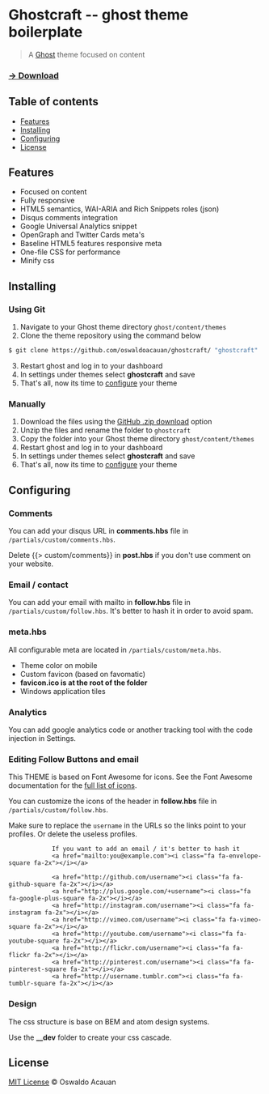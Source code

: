 # Ghostcraft -- ghost theme boilerplate

> A [Ghost](https://ghost.org/) theme focused on content

### [→ Download](https://github.com/oswaldoacauan/ghostium/archive/master.zip)


## Table of contents

* [Features](#features)
* [Installing](#installing)
* [Configuring](#configuring)
* [License](#license)

## Features

* Focused on content
* Fully responsive
* HTML5 semantics, WAI-ARIA and Rich Snippets roles (json)
* Disqus comments integration
* Google Universal Analytics snippet
* OpenGraph and Twitter Cards meta's
* Baseline HTML5 features responsive meta
* One-file CSS for performance
* Minify css

## Installing

### Using Git
1. Navigate to your Ghost theme directory `ghost/content/themes`
2. Clone the theme repository using the command below
```sh
$ git clone https://github.com/oswaldoacauan/ghostcraft/ "ghostcraft"
```
3. Restart ghost and log in to your dashboard
4. In settings under themes select **ghostcraft** and save
5. That's all, now its time to [configure](#configuring) your theme


### Manually
1. Download the files using the [GitHub .zip download](https://github.com/oswaldoacauan/ghostcraft/archive/master.zip) option
2. Unzip the files and rename the folder to `ghostcraft`
4. Copy the folder into your Ghost theme directory `ghost/content/themes`
5. Restart ghost and log in to your dashboard
6. In settings under themes select **ghostcraft** and save
7. That's all, now its time to [configure](#configuring) your theme

## Configuring

### Comments

You can add your disqus URL  in **comments.hbs** file in `/partials/custom/comments.hbs`.

Delete {{> custom/comments}} in **post.hbs** if you don't use comment on your website.

### Email / contact

You can add your email with mailto  in **follow.hbs** file in `/partials/custom/follow.hbs`. It's better to hash it in order to avoid spam.

### meta.hbs

All configurable meta are located in `/partials/custom/meta.hbs`.

* Theme color on mobile
* Custom favicon (based on favomatic)
 * **favicon.ico is at the root of the folder**
* Windows application tiles

### Analytics

You can add google analytics code or another tracking tool with the code injection in Settings.

### Editing Follow Buttons and email

This THEME is based on Font Awesome for icons.
See the Font Awesome documentation for the [full list of icons](http://fortawesome.github.io/Font-Awesome/icons/).

You can customize the icons of the header in **follow.hbs** file in `/partials/custom/follow.hbs`.

Make sure to replace the `username` in the URLs so the links point to your profiles. Or delete the useless profiles.

				If you want to add an email / it's better to hash it
				<a href="mailto:you@example.com"><i class="fa fa-envelope-square fa-2x"></i></a>

				<a href="http://github.com/username"><i class="fa fa-github-square fa-2x"></i></a>
				<a href="http://plus.google.com/+username"><i class="fa fa-google-plus-square fa-2x"></i></a>
				<a href="http://instagram.com/username"><i class="fa fa-instagram fa-2x"></i></a>
				<a href="http://vimeo.com/username"><i class="fa fa-vimeo-square fa-2x"></i></a>
				<a href="http://youtube.com/username"><i class="fa fa-youtube-square fa-2x"></i></a>
				<a href="http://flickr.com/username"><i class="fa fa-flickr fa-2x"></i></a>
				<a href="http://pinterest.com/username"><i class="fa fa-pinterest-square fa-2x"></i></a>
				<a href="http://username.tumblr.com"><i class="fa fa-tumblr-square fa-2x"></i></a>

### Design
The css structure is base on BEM and atom design systems.

Use the **__dev** folder to create your css cascade.

## License

[MIT License](http://oswaldoacauan.mit-license.org/) © Oswaldo Acauan
